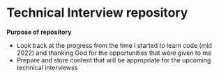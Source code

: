 # Technical Interview repository

**Purpose of repository**
+ Look back at the progress from the time I started to learn code (mid 2022) and thanking God for the opportunities that were given to me
+ Prepare and store content that will be appropriate for the upcoming technical interviewss
